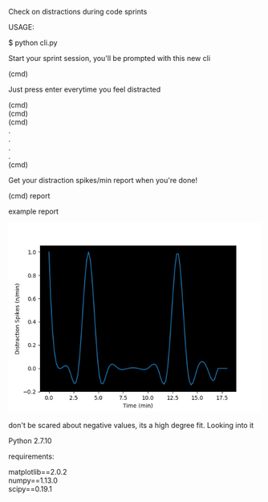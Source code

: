 Check on distractions during code sprints 

USAGE:

$ python cli.py

Start your sprint session, you'll be prompted with this new cli

(cmd)

Just press enter everytime you feel distracted

(cmd)  
(cmd)  
(cmd)  
.  
.  
.  
.  
(cmd)  

Get your distraction spikes/min report when you're done!

(cmd) report


example report

![Alt text](/assets/spike.png?raw=true)

don't be scared about negative values, its a high degree fit. Looking into it

Python 2.7.10

requirements:

matplotlib==2.0.2  
numpy==1.13.0  
scipy==0.19.1

